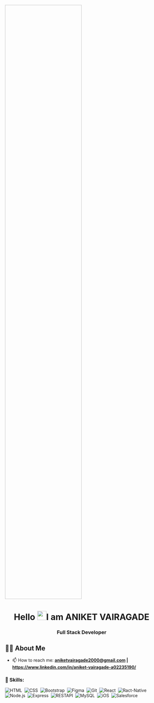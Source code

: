 
<a href="#"><img align="center" width="50%" height="50%"  /></a>

<h1 align="center">Hello <img src="https://raw.githubusercontent.com/MartinHeinz/MartinHeinz/master/wave.gif" width="30px">I am  ANIKET VAIRAGADE </h1>
<h3 align="center"> Full Stack Developer</h3>

## 🙋‍♂️  About Me


- 📫 How to reach me: **aniketvairagade2000@gmail.com  | https://www.linkedin.com/in/aniket-vairagade-a02235190/**


### 🚀 Skills:

![HTML](https://img.shields.io/badge/-HTML-05122A?style=flat&logo=HTML5)&nbsp;
![CSS](https://img.shields.io/badge/-CSS-05122A?style=flat&logo=CSS3&logoColor=1572B6)&nbsp;
![Bootstrap](https://img.shields.io/badge/-Bootstrap-05122A?style=flat&logo=bootstrap&logoColor=563D7C)&nbsp;
![Figma](https://img.shields.io/badge/-Figma-05122A?style=flat&logo=figma)&nbsp;
![Git](https://img.shields.io/badge/-Git-05122A?style=flat&logo=git)&nbsp;
![React](https://img.shields.io/badge/-React-05122A?style=flat&logo=react)&nbsp;
![Ract-Native](https://img.shields.io/badge/-ReactNative-05122A?style=flat&logo=reactnative)&nbsp;
![Node.js](https://img.shields.io/badge/-Node.js-05122A?style=flat&logo=node.js)&nbsp;
![Express](https://img.shields.io/badge/-Express-05122A?style=flat&logo=express)&nbsp;
![RESTAPI](https://img.shields.io/badge/-RESTAPI-05122A?style=flat&logo=restapi)&nbsp;
![MySQL](https://img.shields.io/badge/-MySQL-05122A?style=flat&logo=mysql)&nbsp;
![iOS](https://img.shields.io/badge/-05122A?style=flat&logo=iOS)&nbsp;
![Salesforce](https://img.shields.io/badge/-Salesforce-05122A?style=flat&logo=salesforce)&nbsp;






<!--
**aniketvairagade/aniketvairagade** is a ✨ _special_ ✨ repository because its `README.md` (this file) appears on your GitHub profile.

Here are some ideas to get you started:

- 🔭 I’m currently working on Mern Stack 
- 🌱 I’m currently learning ...
- 👯 I’m looking to collaborate on ...
- 🤔 I’m looking for help with ...
- 💬 Ask me about ...
- 📫 How to reach me: ...
- 😄 Pronouns: ...
- ⚡ Fun fact: ...
-->
